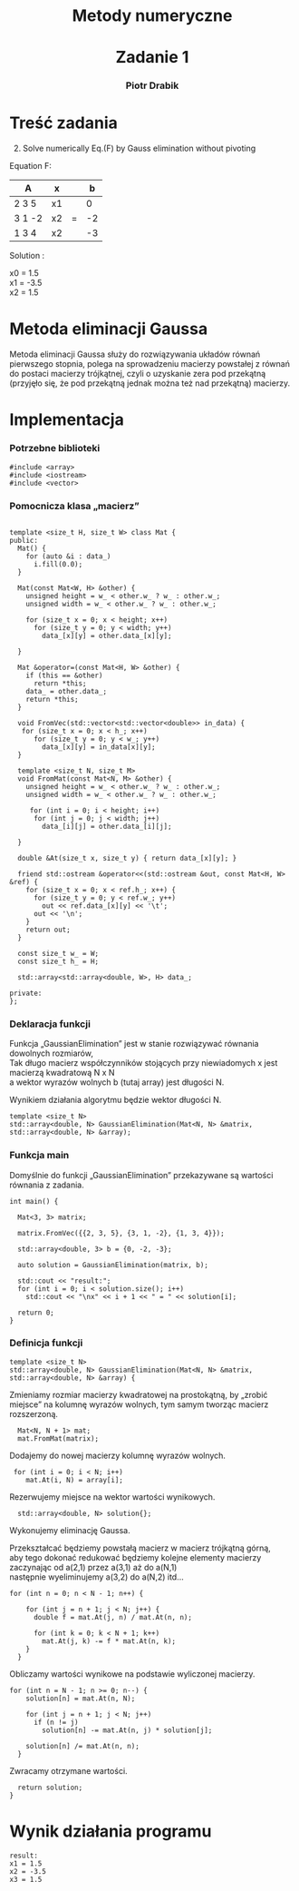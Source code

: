 <h1 style="text-align: center;"> Metody numeryczne </h1>
<h1 style="text-align: center;"> Zadanie 1 </h1>


<h3 style="text-align: center;"> Piotr Drabik </h3>




# Treść zadania 

2. Solve numerically Eq.(F) by Gauss elimination without pivoting

 Equation  F:

| A       | x  |  | b |
| ------- | ---|---| --- |
| 2 3 5   | x1 |   |  0  | 
| 3 1 -2  | x2 | = | -2  |
| 1 3 4   | x2 |   | -3  |

Solution :

x0 = 1.5<br>
x1 = -3.5<br>
x2 = 1.5<br>

# Metoda eliminacji Gaussa

Metoda eliminacji Gaussa służy do rozwiązywania układów równań pierwszego stopnia,
polega na sprowadzeniu macierzy powstałej z równań do postaci macierzy trójkątnej,
czyli o uzyskanie zera pod przekątną 
(przyjęło się, że pod przekątną jednak można też nad przekątną) macierzy.

# Implementacja

### Potrzebne biblioteki

```
#include <array>
#include <iostream>
#include <vector>
```

### Pomocnicza klasa „macierz”

```

template <size_t H, size_t W> class Mat {
public:
  Mat() {
    for (auto &i : data_)
      i.fill(0.0);
  }

  Mat(const Mat<W, H> &other) {
    unsigned height = w_ < other.w_ ? w_ : other.w_;
    unsigned width = w_ < other.w_ ? w_ : other.w_;

    for (size_t x = 0; x < height; x++)
      for (size_t y = 0; y < width; y++)
        data_[x][y] = other.data_[x][y];
        
  }

  Mat &operator=(const Mat<H, W> &other) {
    if (this == &other)
      return *this;
    data_ = other.data_;
    return *this;
  }

  void FromVec(std::vector<std::vector<double>> in_data) {
   for (size_t x = 0; x < h_; x++)
      for (size_t y = 0; y < w_; y++)
        data_[x][y] = in_data[x][y];
  }

  template <size_t N, size_t M> 
  void FromMat(const Mat<N, M> &other) {
    unsigned height = w_ < other.w_ ? w_ : other.w_;
    unsigned width = w_ < other.w_ ? w_ : other.w_;

     for (int i = 0; i < height; i++)
      for (int j = 0; j < width; j++)
        data_[i][j] = other.data_[i][j];
        
  }

  double &At(size_t x, size_t y) { return data_[x][y]; }

  friend std::ostream &operator<<(std::ostream &out, const Mat<H, W> &ref) {
    for (size_t x = 0; x < ref.h_; x++) {
      for (size_t y = 0; y < ref.w_; y++)
        out << ref.data_[x][y] << '\t';
      out << '\n';
    }
    return out;
  }

  const size_t w_ = W;
  const size_t h_ = H;

  std::array<std::array<double, W>, H> data_;

private:
};
```

### Deklaracja funkcji
Funkcja „GaussianElimination” jest w stanie rozwiązywać równania dowolnych rozmiarów,<br>
Tak długo macierz współczynników stojących przy niewiadomych x jest macierzą kwadratową N x N<br>
a wektor wyrazów wolnych b (tutaj array) jest długości N.

Wynikiem działania algorytmu będzie wektor długości N. 

```
template <size_t N>
std::array<double, N> GaussianElimination(Mat<N, N> &matrix, std::array<double, N> &array);

```

### Funkcja main
Domyślnie do funkcji „GaussianElimination” przekazywane są wartości równania z zadania.  

```
int main() {

  Mat<3, 3> matrix;

  matrix.FromVec({{2, 3, 5}, {3, 1, -2}, {1, 3, 4}});

  std::array<double, 3> b = {0, -2, -3};

  auto solution = GaussianElimination(matrix, b);

  std::cout << "result:";
  for (int i = 0; i < solution.size(); i++)
    std::cout << "\nx" << i + 1 << " = " << solution[i];

  return 0;
}
```

### Definicja funkcji

```
template <size_t N>
std::array<double, N> GaussianElimination(Mat<N, N> &matrix, std::array<double, N> &array) {
 ```

Zmieniamy rozmiar macierzy kwadratowej na prostokątną, by „zrobić miejsce” na kolumnę wyrazów wolnych,
tym samym tworząc macierz rozszerzoną. 

```
  Mat<N, N + 1> mat;
  mat.FromMat(matrix);
```

Dodajemy do nowej macierzy kolumnę wyrazów wolnych.

```
 for (int i = 0; i < N; i++)
    mat.At(i, N) = array[i];
```

Rezerwujemy miejsce na wektor wartości wynikowych.

```
  std::array<double, N> solution{};
```

Wykonujemy eliminację Gaussa.

Przekształcać będziemy powstałą macierz w macierz trójkątną górną,<br>
aby tego dokonać redukować będziemy kolejne elementy
macierzy zaczynając od a(2,1) przez a(3,1) aż do a(N,1) <br>
następnie wyeliminujemy a(3,2) do a(N,2) 
itd...

```
for (int n = 0; n < N - 1; n++) {

    for (int j = n + 1; j < N; j++) {
      double f = mat.At(j, n) / mat.At(n, n);

      for (int k = 0; k < N + 1; k++)
        mat.At(j, k) -= f * mat.At(n, k);
    }
  }
```

Obliczamy wartości wynikowe na podstawie wyliczonej macierzy.

```
for (int n = N - 1; n >= 0; n--) {
    solution[n] = mat.At(n, N);

    for (int j = n + 1; j < N; j++) 
      if (n != j) 
        solution[n] -= mat.At(n, j) * solution[j];
      
    solution[n] /= mat.At(n, n);
  }

```
Zwracamy otrzymane wartości. 
```
  return solution;
}

```

# Wynik działania programu 
```
result:
x1 = 1.5
x2 = -3.5
x3 = 1.5
```